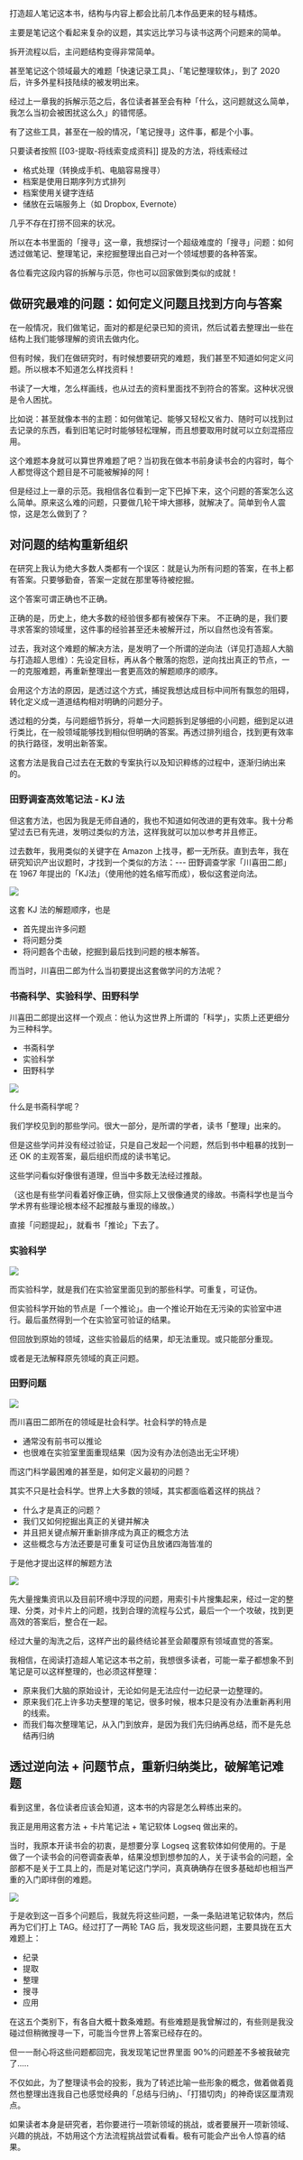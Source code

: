 打造超人笔记这本书，结构与内容上都会比前几本作品更来的轻与精炼。

主要是笔记这个看起来复杂的议题，其实远比学习与读书这两个问题来的简单。

拆开流程以后，主问题结构变得非常简单。

甚至笔记这个领域最大的难题「快速记录工具」、「笔记整理软体」，到了 2020 后，许多外星科技陆续的被发明出来。

经过上一章我的拆解示范之后，各位读者甚至会有种「什么，这问题就这么简单，我怎么当初会被困扰这么久」的错愕感。

有了这些工具，甚至在一般的情况，「笔记搜寻」这件事，都是个小事。

只要读者按照 [[03-提取-将线索变成资料]] 提及的方法，将线索经过

* 格式处理（转换成手机、电脑容易搜寻）
* 档案是使用日期序列方式排列
* 档案使用关键字连结
* 储放在云端服务上（如 Dropbox, Evernote）

几乎不存在打捞不回来的状况。

所以在本书里面的「搜寻」这一章，我想探讨一个超级难度的「搜寻」问题：如何透过做笔记、整理笔记，来挖掘整理出自己对一个领域想要的各种答案。

各位看完这段内容的拆解与示范，你也可以回家做到类似的成就！


## 做研究最难的问题：如何定义问题且找到方向与答案

在一般情况，我们做笔记，面对的都是纪录已知的资讯，然后试着去整理出一些在结构上我们能够理解的资讯去做内化。

但有时候，我们在做研究时，有时候想要研究的难题，我们甚至不知道如何定义问题。所以根本不知道怎么样找资料！

书读了一大堆，怎么样画线，也从过去的资料里面找不到符合的答案。这种状况很是令人困扰。

比如说：甚至就像本书的主题：如何做笔记、能够又轻松又省力、随时可以找到过去记录的东西，看到旧笔记时时能够轻松理解，而且想要取用时就可以立刻混搭应用。

这个难题本身就可以算世界难题了吧？当初我在做本书前身读书会的内容时，每个人都觉得这个题目是不可能被解掉的阿！

但是经过上一章的示范。我相信各位看到一定下巴掉下来，这个问题的答案怎么这么简单。原来这么难的问题，只要做几轮干坤大挪移，就解决了。简单到令人震惊，这是怎么做到了？


## 对问题的结构重新组织

在研究上我认为绝大多数人类都有一个误区：就是认为所有问题的答案，在书上都有答案。只要够勤奋，答案一定就在那里等待被挖掘。

这个答案可谓正确也不正确。

正确的是，历史上，绝大多数的经验很多都有被保存下来。
不正确的是，我们要寻求答案的领域里，这件事的经验甚至还未被解开过，所以自然也没有答案。

过去，我对这个难题的解决方法，是发明了一个所谓的逆向法（详见打造超人大脑与打造超人思维）：先设定目标，再从各个散落的抱怨，逆向找出真正的节点，一一的克服难题，再重新整理出一套更高效的解题顺序的顺序。

会用这个方法的原因，是透过这个方式，捕捉我想达成目标中间所有飘忽的阻碍，转化定义成一道道结构相对明确的问题分子。

透过粗的分类，与问题细节拆分，将单一大问题拆到足够细的小问题，细到足以进行类比，在一般领域能够找到相似但明确的答案。再透过排列组合，找到更有效率的执行路径，发明出新答案。

这套方法是我自己过去在无数的专案执行以及知识粹练的过程中，逐渐归纳出来的。

### 田野调查高效笔记法 - KJ 法

但这套方法，也因为我是无师自通的，我也不知道如何改进的更有效率。我十分希望过去已有先进，发明过类似的方法，这样我就可以加以参考并且修正。

过去数年，我用类似的关键字在 Amazon 上找寻，都一无所获。直到去年，我在研究知识产出议题时，才找到一个类似的方法：--- 田野调查学家「川喜田二郎」在 1967 年提出的「KJ法」（使用他的姓名缩写而成），极似这套逆向法。

![](images/20220909152327.png)

这套 KJ 法的解题顺序，也是

* 首先提出许多问题
* 将问题分类
* 将问题各个击破，挖掘到最后找到问题的根本解答。

而当时，川喜田二郎为什么当初要提出这套做学问的方法呢？

### 书斋科学、实验科学、田野科学

川喜田二郎提出这样一个观点：他认为这世界上所谓的「科学」，实质上还更细分为三种科学。

* 书斋科学
* 实验科学
* 田野科学

![](images/20220909152529.png)

什么是书斋科学呢？

我们学校见到的那些学问。很大一部分，是所谓的学者，读书「整理」出来的。

但是这些学问并没有经过验证，只是自己发起一个问题，然后到书中粗暴的找到一还 OK 的主观答案，最后组织而成的读书笔记。

这些学问看似好像很有道理，但当中多数无法经过推敲。

（这也是有些学问看着好像正确，但实际上又很像通灵的缘故。书斋科学也是当今学术界有些理论根本经不起推敲与重现的缘故。）

直接「问题提起」，就看书「推论」下去了。

### 实验科学

![](images/20220909152723.png)

而实验科学，就是我们在实验室里面见到的那些科学。可重复，可证伪。

但实验科学开始的节点是「一个推论」。由一个推论开始在无污染的实验室中进行。最后虽然得到一个在实验室可验证的结果。

但回放到原始的领域，这些实验最后的结果，却无法重现。或只能部分重现。

或者是无法解释原先领域的真正问题。

### 田野问题

![](images/20220909152745.png)

而川喜田二郎所在的领域是社会科学。社会科学的特点是

* 通常没有前书可以推论
* 也很难在实验室里面重现结果（因为没有办法创造出无尘环境）

而这门科学最困难的甚至是，如何定义最初的问题？

其实不只是社会科学。世界上大多数的领域，其实都面临着这样的挑战？

* 什么才是真正的问题？
* 我们又如何挖掘出真正的关键并解决
* 并且把关键点解开重新排序成为真正的概念方法
* 这些概念与方法还要是可重复可证伪且放诸四海皆准的

于是他才提出这样的解题方法

![](images/20220909152821.png)

先大量搜集资讯以及目前环境中浮现的问题，用索引卡片搜集起来，经过一定的整理、分类，对卡片上的问题，找到合理的流程与公式，最后一个一个攻破，找到更高效的答案后，整合在一起。

经过大量的淘洗之后，这样产出的最终结论甚至会颠覆原有领域直觉的答案。

我相信，在阅读打造超人笔记这本书之前，我想很多读者，可能一辈子都想象不到笔记是可以这样整理的，也必须这样整理：

* 原来我们大脑的原始设计，无论如何是无法应付一边纪录一边整理的。
* 原来我们花上许多功夫整理的笔记，很多时候，根本只是没有办法重新再利用的线索。
* 而我们每次整理笔记，从入门到放弃，是因为我们先归纳再总结，而不是先总结再归纳


## 透过逆向法 + 问题节点，重新归纳类比，破解笔记难题

看到这里，各位读者应该会知道，这本书的内容是怎么粹练出来的。

我正是用用这套方法 + 卡片笔记法 + 笔记软体 Logseq 做出来的。

当时，我原本开读书会的初衷，是想要分享 Logseq 这套软体如何使用的。于是做了一个读书会的问卷调查表单，结果没想到想参加的人，关于读书会的问题，全部都不是关于工具上的，而是对笔记这门学问，真真确确存在很多基础却也相当严重的入门即绊倒的难题。

![](images/20220909154313.png)

于是收到这一百多个问题后，我就先将这些问题，一条一条贴进笔记软体内，然后再为它们打上 TAG。经过打了一两轮 TAG 后，我发现这些问题，主要具拢在五大难题上：

* 纪录
* 提取
* 整理
* 搜寻
* 应用

在这五个类别下，有各自大概十数条难题。有些难题是我曾解过的，有些则是我没碰过但稍微搜寻一下，可能当今世界上答案已经存在的。

但一一耐心将这些问题都回完，我发现笔记世界里面 90%的问题差不多被我破完了.....

不仅如此，为了整理读书会的投影，我为了转述比喻一些形象的概念，做着做着竟然也整理出连我自己也感觉经典的「总结与归纳」、「打猎切肉」的神奇误区厘清观点。

如果读者本身是研究者，若你要进行一项新领域的挑战，或者要展开一项新领域、兴趣的挑战，不妨用这个方法流程挑战尝试看看。极有可能会产出令人惊喜的结果。
